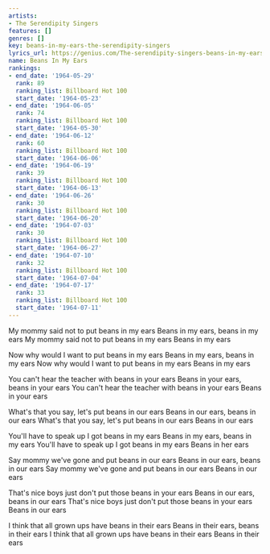 ```yaml
---
artists:
- The Serendipity Singers
features: []
genres: []
key: beans-in-my-ears-the-serendipity-singers
lyrics_url: https://genius.com/The-serendipity-singers-beans-in-my-ears-lyrics
name: Beans In My Ears
rankings:
- end_date: '1964-05-29'
  rank: 89
  ranking_list: Billboard Hot 100
  start_date: '1964-05-23'
- end_date: '1964-06-05'
  rank: 74
  ranking_list: Billboard Hot 100
  start_date: '1964-05-30'
- end_date: '1964-06-12'
  rank: 60
  ranking_list: Billboard Hot 100
  start_date: '1964-06-06'
- end_date: '1964-06-19'
  rank: 39
  ranking_list: Billboard Hot 100
  start_date: '1964-06-13'
- end_date: '1964-06-26'
  rank: 30
  ranking_list: Billboard Hot 100
  start_date: '1964-06-20'
- end_date: '1964-07-03'
  rank: 30
  ranking_list: Billboard Hot 100
  start_date: '1964-06-27'
- end_date: '1964-07-10'
  rank: 32
  ranking_list: Billboard Hot 100
  start_date: '1964-07-04'
- end_date: '1964-07-17'
  rank: 33
  ranking_list: Billboard Hot 100
  start_date: '1964-07-11'
---
```

My mommy said not to put beans in my ears
Beans in my ears, beans in my ears
My mommy said not to put beans in my ears
Beans in my ears

Now why would I want to put beans in my ears
Beans in my ears, beans in my ears
Now why would I want to put beans in my ears
Beans in my ears

You can't hear the teacher with beans in your ears
Beans in your ears, beans in your ears
You can't hear the teacher with beans in your ears
Beans in your ears

What's that you say, let's put beans in our ears
Beans in our ears, beans in our ears
What's that you say, let's put beans in our ears
Beans in our ears

You'll have to speak up I got beans in my ears
Beans in my ears, beans in my ears
You'll have to speak up I got beans in my ears
Beans in her ears

Say mommy we've gone and put beans in our ears
Beans in our ears, beans in our ears
Say mommy we've gone and put beans in our ears
Beans in our ears

That's nice boys just don't put those beans in your ears
Beans in our ears, beans in our ears
That's nice boys just don't put those beans in your ears
Beans in our ears

I think that all grown ups have beans in their ears
Beans in their ears, beans in their ears
I think that all grown ups have beans in their ears
Beans in their ears
